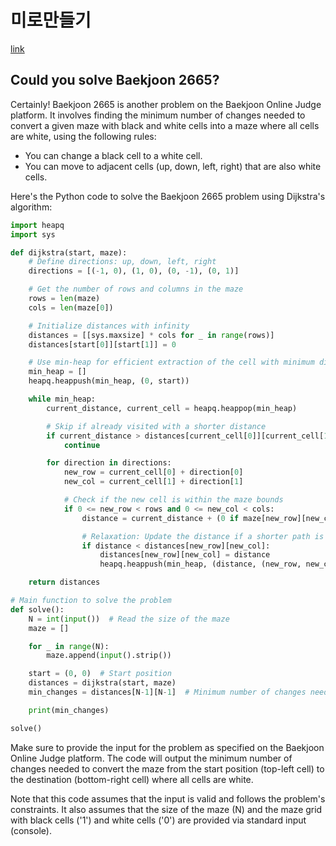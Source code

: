 # 미로만들기

[link](https://www.acmicpc.net/problem/2665)

## Could you solve Baekjoon 2665?

Certainly! Baekjoon 2665 is another problem on the Baekjoon Online Judge platform. It involves finding the minimum number of changes needed to convert a given maze with black and white cells into a maze where all cells are white, using the following rules: 
- You can change a black cell to a white cell.
- You can move to adjacent cells (up, down, left, right) that are also white cells.

Here's the Python code to solve the Baekjoon 2665 problem using Dijkstra's algorithm:

```python
import heapq
import sys

def dijkstra(start, maze):
    # Define directions: up, down, left, right
    directions = [(-1, 0), (1, 0), (0, -1), (0, 1)]

    # Get the number of rows and columns in the maze
    rows = len(maze)
    cols = len(maze[0])

    # Initialize distances with infinity
    distances = [[sys.maxsize] * cols for _ in range(rows)]
    distances[start[0]][start[1]] = 0

    # Use min-heap for efficient extraction of the cell with minimum distance
    min_heap = []
    heapq.heappush(min_heap, (0, start))

    while min_heap:
        current_distance, current_cell = heapq.heappop(min_heap)

        # Skip if already visited with a shorter distance
        if current_distance > distances[current_cell[0]][current_cell[1]]:
            continue

        for direction in directions:
            new_row = current_cell[0] + direction[0]
            new_col = current_cell[1] + direction[1]

            # Check if the new cell is within the maze bounds
            if 0 <= new_row < rows and 0 <= new_col < cols:
                distance = current_distance + (0 if maze[new_row][new_col] == '1' else 1)

                # Relaxation: Update the distance if a shorter path is found
                if distance < distances[new_row][new_col]:
                    distances[new_row][new_col] = distance
                    heapq.heappush(min_heap, (distance, (new_row, new_col)))

    return distances

# Main function to solve the problem
def solve():
    N = int(input())  # Read the size of the maze
    maze = []

    for _ in range(N):
        maze.append(input().strip())

    start = (0, 0)  # Start position
    distances = dijkstra(start, maze)
    min_changes = distances[N-1][N-1]  # Minimum number of changes needed

    print(min_changes)

solve()
```

Make sure to provide the input for the problem as specified on the Baekjoon Online Judge platform. The code will output the minimum number of changes needed to convert the maze from the start position (top-left cell) to the destination (bottom-right cell) where all cells are white.

Note that this code assumes that the input is valid and follows the problem's constraints. It also assumes that the size of the maze (N) and the maze grid with black cells ('1') and white cells ('0') are provided via standard input (console).
